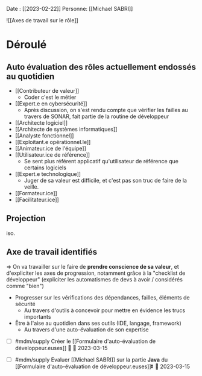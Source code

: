 Date : [[2023-02-22]]
Personne: [[Michael SABRI]]

![[Axes de travail sur le rôle]]
# Déroulé

## Auto évaluation des rôles actuellement endossés au quotidien
- [[Contributeur de valeur]]
	- Coder c'est le métier
- [[Expert.e en cybersécurité]]
	- Après discussion, on s'est rendu compte que vérifier les failles au travers de SONAR, fait partie de la routine de développeur
- [[Architecte logiciel]]
- [[Architecte de systèmes informatiques]]
- [[Analyste fonctionnel]]
- [[Exploitant.e opérationnel.le]]
- [[Animateur.ice de l'équipe]]
- [[Utilisateur.ice de référence]]
	- Se sent plus référent applicatif qu'utilisateur de référence que certains logiciels	
- [[Expert.e technologique]]
	- Juger de sa valeur est difficile, et c'est pas son truc de faire de la veille.
- [[Formateur.ice]]
- [[Facilitateur.ice]]

## Projection
iso.

## Axe de travail identifiés

=> On va travailler sur le faire de **prendre conscience de sa valeur**, et d'expliciter les axes de progression, notamment grâce à la "checklist de développeur" (expliciter les automatismes de devs à avoir / considérés comme "bien")

- Progresser sur les vérifications des dépendances, failles, éléments de sécurité
	- Au travers d'outils à concevoir pour mettre en évidence les trucs importants
- Être à l'aise au quotidien dans ses outils (IDE, langage, framework)
	- Au travers d'une auto-évaluation de son expertise
	
- [ ] #mdm/supply Créer le [[Formulaire d'auto-évaluation de développeur.euses]] 🔽 📅 2023-03-15 
- [ ] #mdm/supply Evaluer [[Michael SABRI]] sur la partie **Java** du [[Formulaire d'auto-évaluation de développeur.euses]]⏬  📅 2023-03-15 


